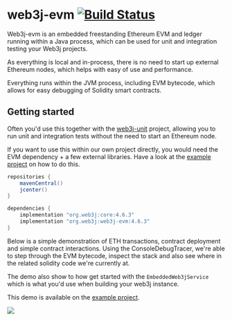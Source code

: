 # web3j-evm [![Build Status](https://travis-ci.org/web3j/web3j-evm.svg?branch=master)](https://travis-ci.org/web3j/web3j-evm)

Web3j-evm is an embedded freestanding Ethereum EVM and ledger running
within a Java process, which can be used for unit and integration
testing your Web3j projects.

As everything is local and in-process, there is no need to start up
external Ethereum nodes, which helps with easy of use and performance.

Everything runs within the JVM process, including EVM bytecode, which
allows for easy debugging of Solidity smart contracts.

## Getting started

Often you'd use this together with the [web3j-unit](https://github.com/web3j/web3j-unit)
project, allowing you to run unit and integration tests without the need
to start an Ethereum node.

If you want to use this within our own project directly, you would need
the EVM dependency + a few external libraries. Have a look at
the [example project](https://github.com/web3j/web3j-evmexample) on how
to do this.

```groovy
repositories {
    mavenCentral()
    jcenter()
}

dependencies {
    implementation "org.web3j:core:4.6.3"
    implementation "org.web3j:web3j-evm:4.6.3"
}
```

Below is a simple demonstration of ETH transactions, contract deployment
and simple contract interactions. Using the ConsoleDebugTracer, we're
able to step through the EVM bytecode, inspect the stack and also see
where in the related solidity code we're currently at.

The demo also show to how get started with the `EmbeddedWeb3jService`
which is what you'd use when building your web3j instance.

This demo is available on the [example project](https://github.com/web3j/web3j-evmexample).

![](https://raw.githubusercontent.com/web3j/evm/master/resources/web3j-evm-demo.gif)
